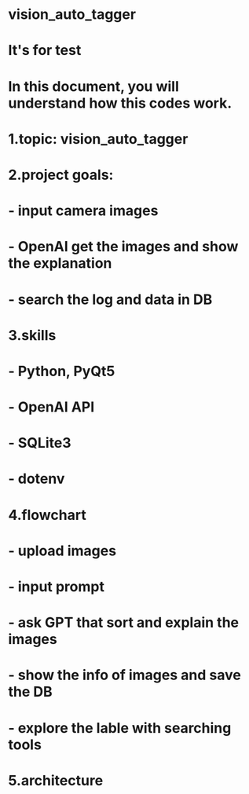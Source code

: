 # vision_auto_tagger
# It's for test
# In this document, you will understand how this codes work.

# 1.topic: vision_auto_tagger
# 2.project goals:
# - input camera images
# - OpenAI get the images and show the explanation
# - search the log and data in DB

# 3.skills
# - Python, PyQt5
# - OpenAI API
# - SQLite3
# - dotenv

# 4.flowchart
# - upload images
# - input prompt
# - ask GPT that sort and explain the images
# - show the info of images and save the DB
# - explore the lable with searching tools

# 5.architecture
